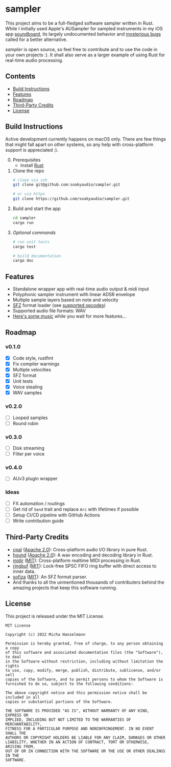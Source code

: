 # sampler
This project aims to be a full-fledged software sampler written in Rust.
While I initially used Apple's AUSampler for sampled instruments in my iOS app [soundboard](https://apps.apple.com/app/soundboard-create-music/id1619264410), its largely undocumented behavior and [mysterious bugs](http://openradar.appspot.com/radar?id=5598760801402880) called for a better alternative.

_sampler_ is open source, so feel free to contribute and to use the code in your own projects :).
It shall also serve as a larger example of using Rust for real-time audio processing.

## Contents
- [Build Instructions](#build-instructions)
- [Features](#features)
- [Roadmap](#roadmap)
- [Third-Party Credits](#third-party-credits)
- [License](#license)

## Build Instructions
Active development currently happens on macOS only.
There are few things that might fall apart on other systems, so any help with cross-platform support is appreciated :).

0. Prerequisites
    - Install [Rust](https://www.rust-lang.org/tools/install)
1. Clone the repo
    ```sh
    # clone via ssh
    git clone git@github.com:soakyaudio/sampler.git

    # or via https
    git clone https://github.com/soakyaudio/sampler.git
    ```
2. Build and start the app
    ```sh
    cd sampler
    cargo run
    ```
3. _Optional commands_
    ```sh
    # run unit tests
    cargo test

    # build documentation
    cargo doc
    ```

## Features
- Standalone wrapper app with real-time audio output & midi input
- Polyphonic sampler instrument with linear ADSR envelope
- Multiple sample layers based on note and velocity
- [SFZ](https://sfzformat.com/) format loader (see [supported opcodes](https://github.com/soakyaudio/sampler/blob/3a0b0506292f21d3ac78297805aa7d8efef38f54/src/format/sfz_loader.rs#L73))
- Supported audio file formats: WAV
- [Here's some music](https://open.spotify.com/track/24LugbAAG8AIJGOLu52iOv?si=baf4c8c1f1fd498c) while you wait for more features...


## Roadmap
### v0.1.0
- [x] Code style, rustfmt
- [x] Fix compiler warnings
- [x] Multiple velocities
- [x] SFZ format
- [x] Unit tests
- [x] Voice stealing
- [x] WAV samples

### v0.2.0
- [ ] Looped samples
- [ ] Round robin

### v0.3.0
- [ ] Disk streaming
- [ ] Filter per voice

### v0.4.0
- [ ] AUv3 plugin wrapper

### Ideas
- [ ] FX automation / routings
- [ ] Get rid of `Send` trait and replace `Arc` with lifetimes if possible
- [ ] Setup CI/CD pipeline with GitHub Actions
- [ ] Write contribution guide

## Third-Party Credits
- [cpal](https://github.com/RustAudio/cpal) ([Apache 2.0](https://github.com/RustAudio/cpal/blob/1ac8f1549f41001acd0acef2be9214ab72e61d11/LICENSE)): Cross-platform audio I/O library in pure Rust.
- [hound](https://github.com/ruuda/hound) ([Apache 2.0](https://github.com/ruuda/hound/blob/02e66effb33683dd6acb92df792683ee46ad6a59/license)): A wav encoding and decoding library in Rust.
- [midir](https://github.com/Boddlnagg/midir/) ([MIT](https://github.com/Boddlnagg/midir/blob/c6aa24867aedee1e02284c5bb6062648f594632d/LICENSE)): Cross-platform realtime MIDI processing in Rust.
- [ringbuf](https://github.com/agerasev/ringbuf) ([MIT](https://github.com/agerasev/ringbuf/blob/939b3338a2faf8d1d490eaa9eb50a8ae02136701/LICENSE-MIT)): Lock-free SPSC FIFO ring buffer with direct access to inner data.
- [sofiza](https://github.com/andamira/sofiza) ([MIT](https://github.com/andamira/sofiza/blob/0d4ed41be0201839ef82fbc5f0702d1b2c394e18/LICENSE-MIT)): An SFZ format parser.
- And thanks to all the unmentioned thousands of contributers behind the amazing projects that keep this software running.

## License
This project is released under the MIT License.
```
MIT License

Copyright (c) 2022 Micha Hanselmann

Permission is hereby granted, free of charge, to any person obtaining a copy
of this software and associated documentation files (the "Software"), to deal
in the Software without restriction, including without limitation the rights
to use, copy, modify, merge, publish, distribute, sublicense, and/or sell
copies of the Software, and to permit persons to whom the Software is
furnished to do so, subject to the following conditions:

The above copyright notice and this permission notice shall be included in all
copies or substantial portions of the Software.

THE SOFTWARE IS PROVIDED "AS IS", WITHOUT WARRANTY OF ANY KIND, EXPRESS OR
IMPLIED, INCLUDING BUT NOT LIMITED TO THE WARRANTIES OF MERCHANTABILITY,
FITNESS FOR A PARTICULAR PURPOSE AND NONINFRINGEMENT. IN NO EVENT SHALL THE
AUTHORS OR COPYRIGHT HOLDERS BE LIABLE FOR ANY CLAIM, DAMAGES OR OTHER
LIABILITY, WHETHER IN AN ACTION OF CONTRACT, TORT OR OTHERWISE, ARISING FROM,
OUT OF OR IN CONNECTION WITH THE SOFTWARE OR THE USE OR OTHER DEALINGS IN THE
SOFTWARE.
```
